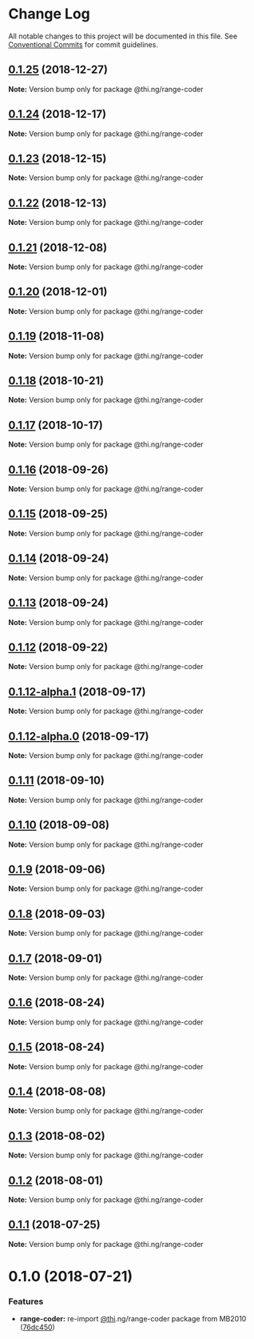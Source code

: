 # Change Log

All notable changes to this project will be documented in this file.
See [Conventional Commits](https://conventionalcommits.org) for commit guidelines.

## [0.1.25](https://github.com/thi-ng/umbrella/compare/@thi.ng/range-coder@0.1.24...@thi.ng/range-coder@0.1.25) (2018-12-27)

**Note:** Version bump only for package @thi.ng/range-coder





## [0.1.24](https://github.com/thi-ng/umbrella/compare/@thi.ng/range-coder@0.1.23...@thi.ng/range-coder@0.1.24) (2018-12-17)

**Note:** Version bump only for package @thi.ng/range-coder





## [0.1.23](https://github.com/thi-ng/umbrella/compare/@thi.ng/range-coder@0.1.22...@thi.ng/range-coder@0.1.23) (2018-12-15)

**Note:** Version bump only for package @thi.ng/range-coder





## [0.1.22](https://github.com/thi-ng/umbrella/compare/@thi.ng/range-coder@0.1.21...@thi.ng/range-coder@0.1.22) (2018-12-13)

**Note:** Version bump only for package @thi.ng/range-coder





## [0.1.21](https://github.com/thi-ng/umbrella/compare/@thi.ng/range-coder@0.1.20...@thi.ng/range-coder@0.1.21) (2018-12-08)

**Note:** Version bump only for package @thi.ng/range-coder





## [0.1.20](https://github.com/thi-ng/umbrella/compare/@thi.ng/range-coder@0.1.19...@thi.ng/range-coder@0.1.20) (2018-12-01)

**Note:** Version bump only for package @thi.ng/range-coder





## [0.1.19](https://github.com/thi-ng/umbrella/compare/@thi.ng/range-coder@0.1.18...@thi.ng/range-coder@0.1.19) (2018-11-08)

**Note:** Version bump only for package @thi.ng/range-coder





## [0.1.18](https://github.com/thi-ng/umbrella/compare/@thi.ng/range-coder@0.1.17...@thi.ng/range-coder@0.1.18) (2018-10-21)

**Note:** Version bump only for package @thi.ng/range-coder





## [0.1.17](https://github.com/thi-ng/umbrella/compare/@thi.ng/range-coder@0.1.16...@thi.ng/range-coder@0.1.17) (2018-10-17)

**Note:** Version bump only for package @thi.ng/range-coder





<a name="0.1.16"></a>
## [0.1.16](https://github.com/thi-ng/umbrella/compare/@thi.ng/range-coder@0.1.15...@thi.ng/range-coder@0.1.16) (2018-09-26)

**Note:** Version bump only for package @thi.ng/range-coder





<a name="0.1.15"></a>
## [0.1.15](https://github.com/thi-ng/umbrella/compare/@thi.ng/range-coder@0.1.14...@thi.ng/range-coder@0.1.15) (2018-09-25)

**Note:** Version bump only for package @thi.ng/range-coder





<a name="0.1.14"></a>
## [0.1.14](https://github.com/thi-ng/umbrella/compare/@thi.ng/range-coder@0.1.13...@thi.ng/range-coder@0.1.14) (2018-09-24)

**Note:** Version bump only for package @thi.ng/range-coder





<a name="0.1.13"></a>
## [0.1.13](https://github.com/thi-ng/umbrella/compare/@thi.ng/range-coder@0.1.12...@thi.ng/range-coder@0.1.13) (2018-09-24)

**Note:** Version bump only for package @thi.ng/range-coder





<a name="0.1.12"></a>
## [0.1.12](https://github.com/thi-ng/umbrella/compare/@thi.ng/range-coder@0.1.12-alpha.1...@thi.ng/range-coder@0.1.12) (2018-09-22)

**Note:** Version bump only for package @thi.ng/range-coder





<a name="0.1.12-alpha.1"></a>
## [0.1.12-alpha.1](https://github.com/thi-ng/umbrella/compare/@thi.ng/range-coder@0.1.12-alpha.0...@thi.ng/range-coder@0.1.12-alpha.1) (2018-09-17)

**Note:** Version bump only for package @thi.ng/range-coder





<a name="0.1.12-alpha.0"></a>
## [0.1.12-alpha.0](https://github.com/thi-ng/umbrella/compare/@thi.ng/range-coder@0.1.11...@thi.ng/range-coder@0.1.12-alpha.0) (2018-09-17)

**Note:** Version bump only for package @thi.ng/range-coder





<a name="0.1.11"></a>
## [0.1.11](https://github.com/thi-ng/umbrella/compare/@thi.ng/range-coder@0.1.10...@thi.ng/range-coder@0.1.11) (2018-09-10)

**Note:** Version bump only for package @thi.ng/range-coder





<a name="0.1.10"></a>
## [0.1.10](https://github.com/thi-ng/umbrella/compare/@thi.ng/range-coder@0.1.9...@thi.ng/range-coder@0.1.10) (2018-09-08)

**Note:** Version bump only for package @thi.ng/range-coder





<a name="0.1.9"></a>
## [0.1.9](https://github.com/thi-ng/umbrella/compare/@thi.ng/range-coder@0.1.8...@thi.ng/range-coder@0.1.9) (2018-09-06)




**Note:** Version bump only for package @thi.ng/range-coder

<a name="0.1.8"></a>
## [0.1.8](https://github.com/thi-ng/umbrella/compare/@thi.ng/range-coder@0.1.7...@thi.ng/range-coder@0.1.8) (2018-09-03)




**Note:** Version bump only for package @thi.ng/range-coder

<a name="0.1.7"></a>
## [0.1.7](https://github.com/thi-ng/umbrella/compare/@thi.ng/range-coder@0.1.6...@thi.ng/range-coder@0.1.7) (2018-09-01)




**Note:** Version bump only for package @thi.ng/range-coder

<a name="0.1.6"></a>
## [0.1.6](https://github.com/thi-ng/umbrella/compare/@thi.ng/range-coder@0.1.5...@thi.ng/range-coder@0.1.6) (2018-08-24)




**Note:** Version bump only for package @thi.ng/range-coder

<a name="0.1.5"></a>
## [0.1.5](https://github.com/thi-ng/umbrella/compare/@thi.ng/range-coder@0.1.4...@thi.ng/range-coder@0.1.5) (2018-08-24)




**Note:** Version bump only for package @thi.ng/range-coder

<a name="0.1.4"></a>
## [0.1.4](https://github.com/thi-ng/umbrella/compare/@thi.ng/range-coder@0.1.3...@thi.ng/range-coder@0.1.4) (2018-08-08)




**Note:** Version bump only for package @thi.ng/range-coder

<a name="0.1.3"></a>
## [0.1.3](https://github.com/thi-ng/umbrella/compare/@thi.ng/range-coder@0.1.2...@thi.ng/range-coder@0.1.3) (2018-08-02)




**Note:** Version bump only for package @thi.ng/range-coder

<a name="0.1.2"></a>
## [0.1.2](https://github.com/thi-ng/umbrella/compare/@thi.ng/range-coder@0.1.1...@thi.ng/range-coder@0.1.2) (2018-08-01)




**Note:** Version bump only for package @thi.ng/range-coder

<a name="0.1.1"></a>
## [0.1.1](https://github.com/thi-ng/umbrella/compare/@thi.ng/range-coder@0.1.0...@thi.ng/range-coder@0.1.1) (2018-07-25)




**Note:** Version bump only for package @thi.ng/range-coder

<a name="0.1.0"></a>
# 0.1.0 (2018-07-21)


### Features

* **range-coder:** re-import [@thi](https://github.com/thi).ng/range-coder package from MB2010 ([76dc450](https://github.com/thi-ng/umbrella/commit/76dc450))
